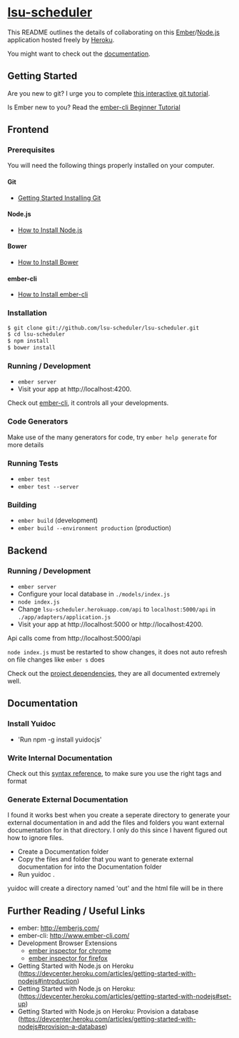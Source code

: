 # [lsu-scheduler](https://lsu-scheduler.herokuapp.com/)

This README outlines the details of collaborating on this [Ember](http://emberjs.joefiorini.com/)/[Node.js](http://nodejs.org/)
application hosted freely by [Heroku](https://heroku.com/).

You might want to check out the [documentation](http://lsu-scheduler.herokuapp.com/docs).

## Getting Started

Are you new to git? I urge you to complete [this interactive git tutorial](http://pcottle.github.io/learnGitBranching/).

Is Ember new to you? Read the [ember-cli Beginner Tutorial](http://www.codeomnib.us/ember-cli-beginner-tutorial/)

## Frontend

### Prerequisites

You will need the following things properly installed on your computer.

#### Git
* [Getting Started Installing Git](http://git-scm.com/book/en/v2/Getting-Started-Installing-Git)

#### Node.js
* [How to Install Node.js](http://howtonode.org/how-to-install-nodejs)

#### Bower
* [How to Install Bower](http://bower.io/)

#### ember-cli
* [How to Install ember-cli](http://www.ember-cli.com/)

### Installation

```bash
$ git clone git://github.com/lsu-scheduler/lsu-scheduler.git
$ cd lsu-scheduler
$ npm install
$ bower install
```

### Running / Development

* `ember server`
* Visit your app at http://localhost:4200.

Check out [ember-cli](http://www.ember-cli.com/), it controls all your developments.

### Code Generators

Make use of the many generators for code, try `ember help generate` for more details

### Running Tests

* `ember test`
* `ember test --server`

### Building

* `ember build` (development)
* `ember build --environment production` (production)

## Backend

### Running / Development

* `ember server`
* Configure your local database in `./models/index.js`
* `node index.js`
* Change `lsu-scheduler.herokuapp.com/api` to `localhost:5000/api` in
`./app/adapters/application.js`
* Visit your app at http://localhost:5000 or http://localhost:4200.

Api calls come from http://localhost:5000/api

`node index.js` must be restarted to show changes, it does not auto refresh on file changes
like `ember s` does

Check out the [project dependencies](https://lsu-scheduler.herokuapp.com/stack), they are all documented extremely well.

## Documentation

### Install Yuidoc

* 'Run npm -g install yuidocjs'

### Write Internal Documentation

Check out this [syntax reference](http://yui.github.io/yuidoc/syntax/index.html), to make sure you use the right tags and format

### Generate External Documentation

I found it works best when you create a seperate directory to generate your external documentation in
and add the files and folders you want external documentation for in that directory. I only do this since 
I havent figured out how to ignore files.

* Create a Documentation folder
* Copy the files and folder that you want to generate external documentation for into the Documentation folder
* Run yuidoc . 

yuidoc will create a directory named 'out' and the html file will be in there

## Further Reading / Useful Links

* ember: http://emberjs.com/
* ember-cli: http://www.ember-cli.com/
* Development Browser Extensions
  * [ember inspector for chrome](https://chrome.google.com/webstore/detail/ember-inspector/bmdblncegkenkacieihfhpjfppoconhi)
  * [ember inspector for firefox](https://addons.mozilla.org/en-US/firefox/addon/ember-inspector/)
* Getting Started with Node.js on Heroku (https://devcenter.heroku.com/articles/getting-started-with-nodejs#introduction)
* Getting Started with Node.js on Heroku: (https://devcenter.heroku.com/articles/getting-started-with-nodejs#set-up)
* Getting Started with Node.js on Heroku: Provision a database (https://devcenter.heroku.com/articles/getting-started-with-nodejs#provision-a-database)
